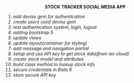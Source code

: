 <center><b> STOCK TRACKER SOCIAL MEDIA APP</b> <br></center>
<ol>
  <li><i> add devise gem for authentication<br></li>
  <li>create users usinf devise gem<br></li>
  <li>test authentication system, login, logout<br></li>
  <li>adding bootstrap 5 <br></li>
  <li>update views <br></li>
  <li>update layout(container for styling)<br></li>
  <li>add message and navigation partial<br></li>
  <li>setup and use API key to get stock data(from iex cloud)<br></li>
  <li>create stock model and attributes<br></li>
  <li>build class method to lookup stock info<br></li>
  <li>secure credentials in Rails 6<br></li>
  <li>store secure API key </i></li>
<ol>

